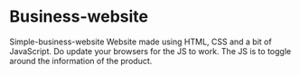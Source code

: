 # Business-website
Simple-business-website
Website made using HTML, CSS and a bit of JavaScript. Do update your browsers for the JS to work. The JS is to toggle around the information of the product.
